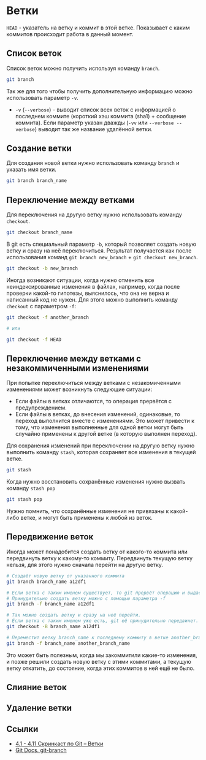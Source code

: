 # Ветки

`HEAD` - указатель на ветку и коммит в этой ветке. Показывает с каким коммитов происходит работа в данный момент.

## Список веток

Список веток можно получить используя команду `branch`.

```bash
git branch
```

Так же для того чтобы получить дополнительную информацию можно использовать параметр `-v`.

- `-v` (`--verbose`) - выводит список всех веток с информацией о последнем коммите (короткий хэш коммита (sha1) + сообщение коммита). Если параметр указан дважды (`-vv` или `--verbose --verbose`) выводит так же название удалённой ветки.

## Создание ветки

Для создания новой ветки нужно использовать команду `branch` и указать имя ветки.

```bash
git branch branch_name
```

## Переключение между ветками

Для переключения на другую ветку нужно использовать команду `checkout`.

```bash
git checkout branch_name
```

В git есть специальный параметр `-b`, который позволяет создать новую ветку и сразу на неё переключиться. Результат получается как после использования команд `git branch new_branch` + `git checkout new_branch`.

```bash
git checkout -b new_branch
```

Иногда возникают ситуации, когда нужно отменить все неиндексированные изменения в файлах, например, когда после проверки какой-то гипотезы, выяснилось, что она не верна и написанный код не нужен. Для этого можно выполнить команду `checkout` с параметром `-f`:

```bash
git checkout -f another_branch

# или

git checkout -f HEAD
```

## Переключение между ветками с незакоммиченными изменениями

При попытке переключиться между ветками с незакомиченными изменениями может возникнуть следующие ситуации:

- Если файлы в ветках отличаются, то операция прервётся с предупреждением.
- Если файлы в ветках, до внесения изменений, одинаковые, то переход выполнится вместе с изменениями. Это может привести к тому, что изменения выполненные для одной ветки могут быть случайно применены к другой ветке (в которую выполнен переход).

Для сохранения изменений при переключении на другую ветку нужно выполнить команду `stash`, которая сохраняет все изменения в текущей ветке.

```bash
git stash
```

Когда нужно восстановить сохранённые изменения нужно вызвать команду `stash pop`

```bash
git stash pop
```

Нужно помнить, что сохранённые изменения не привязаны к какой-либо ветке, и могут быть применены к любой из веток.

## Передвижение веток

Иногда может понадобится создать ветку от какого-то коммита или передвинуть ветку к какому-то коммиту. Передвинуть текущую ветку нельзя, для этого нужно сначала перейти на другую ветку.

```bash
# Создаёт новую ветку от указанного коммита
git branch branch_name a12df1

# Если ветка с таким именем существует, то git прервёт операцию и выдаст предупреждение.
# Принудительно создать ветку можно с помощью параметра -f
git branch -f branch_name a12df1

# Так можно создать ветку и сразу на неё перейти.
# Если ветка с таким именем уже есть, git её принудительно передвинет.
git checkout -B branch_name a12df1

# Переместит ветку branch_name к последнему коммиту в ветке another_branch_name
git branch -f branch_name another_branch_name
```

Это может быть полезным, когда мы закоммитили какие-то изменения, и позже решили создать новую ветку с этими коммитами, а текущую ветку откатить, до состояние, когда этих коммитов в ней ещё не было.

## Слияние веток

## Удаление ветки

## Ссылки

- [4.1 - 4.11 Скринкаст по Git – Ветки](https://www.youtube.com/watch?v=A9C7lJMaf1M&list=PLDyvV36pndZHkDRik6kKF6gSb0N0W995h&index=20)
- [Git Docs. git-branch](https://git-scm.com/docs/git-branch)
